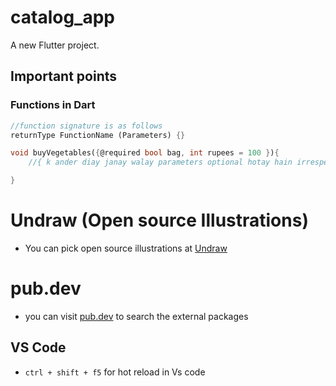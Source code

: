 # catalog_app

A new Flutter project.

## Important points

### Functions in Dart

```dart
//function signature is as follows
returnType FunctionName (Parameters) {}

void buyVegetables({@required bool bag, int rupees = 100 }){
    //{ k ander diay janay walay parameters optional hotay hain irrespective k unke aagay @required wali condition lgaa di jaye}

}
```

# Undraw (Open source Illustrations)

- You can pick open source illustrations at [Undraw](undrwa.co)

# pub.dev

- you can visit [pub.dev](pub.dev) to search the external packages

## VS Code

- `ctrl + shift + f5` for hot reload in Vs code
